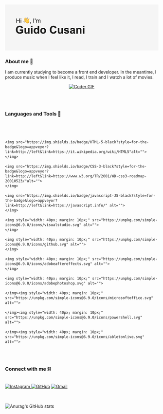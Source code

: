 <img src="https://github.com/gducsn/gducsn/blob/main/header/05.png?raw=true" alt="">

<h3 align="left">About me 📖</h3>

I am currently studying to become a front end developer. In the meantime, I produce music when I feel like it, I read, I train and I watch a lot of movies.

<p align="center">
    <a href="#"><img src="https://media.giphy.com/media/SWoSkN6DxTszqIKEqv/giphy.gif" alt="Coder GIF" width="500"
            height="400"></a>
</p>
<br>
<br>
<h3>Languages and Tools &#128296</h3>

<br>

<p align="left" style="margin: 40px;">
   
    <img src="https://img.shields.io/badge/HTML-5-black?style=for-the-badge&logo=appveyor?link=http://left&link=https://it.wikipedia.org/wiki/HTML5"alt="">
    </img>
    
    <img src="https://img.shields.io/badge/CSS-3-black?style=for-the-badge&logo=appveyor?link=http://left&link=https://www.w3.org/TR/2001/WD-css3-roadmap-20010523/"alt="">
    </img>
    
    <img src="https://img.shields.io/badge/javascript-JS-black?style=for-the-badge&logo=appveyor?link=http://left&link=https://javascript.info/" alt="">
    </img>
    
    <img style="width: 40px; margin: 10px;" src="https://unpkg.com/simple-icons@6.9.0/icons/visualstudio.svg" alt="">
    </img>
    
    <img style="width: 40px; margin: 10px;" src="https://unpkg.com/simple-icons@6.9.0/icons/github.svg" alt="">
    </img>
    
    <img style="width: 40px; margin: 10px;" src="https://unpkg.com/simple-icons@6.9.0/icons/adobeaftereffects.svg" alt="">
    </img>
    
    <img style="width: 40px; margin: 10px;" src="https://unpkg.com/simple-icons@6.9.0/icons/adobephotoshop.svg" alt="">
    
    </img><img style="width: 40px; margin: 10px;" src="https://unpkg.com/simple-icons@6.9.0/icons/microsoftoffice.svg" alt="">
    
    </img><img style="width: 40px; margin: 10px;" src="https://unpkg.com/simple-icons@6.9.0/icons/powershell.svg" alt="">
    
    </img><img style="width: 40px; margin: 10px;" src="https://unpkg.com/simple-icons@6.9.0/icons/abletonlive.svg" alt="">
</p>
<br>
<br>

<h3>Connect with me ⛓</h3>

<br>
 <a href="https://www.instagram.com/gducsn/"><img src="https://img.shields.io/badge/instagram-%23E4405F.svg?style=plastic&logo=instagram&logoColor=white"
            alt="Instagram" /> </a> <a href="https://github.com/gducsn"><img
            src="https://img.shields.io/badge/github-%23181717.svg?style=plastic&logo=github&logoColor=white"
            alt="GitHub" /></a> <a href="mailto:gducsngmail.com"><img img
            src="https://img.shields.io/badge/gmail-%23EA4335.svg?style=plastic&logo=gmail&logoColor=white"
            alt="Gmail" /></a>

<br>
<br>
<br>

![Anurag's GitHub stats](https://github-readme-stats.vercel.app/api?username=gducsn&show_icons=true&theme=dark)
###



